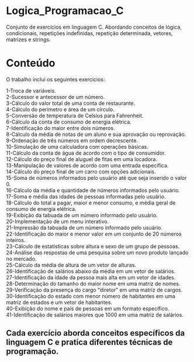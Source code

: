 # Logica_Programacao_C
Conjunto de exercícios em linguagem C. Abordando conceitos de lógica, condicionais, repetições indefinidas, repetição determinada, vetores, matrizes e strings.

# Conteúdo
O trabalho inclui os seguintes exercícios:

1-Troca de variáveis.<br>
2-Sucessor e antecessor de um número.<br>
3-Cálculo do valor total de uma conta de restaurante.<br>
4-Cálculo do perímetro e área de um círculo.<br>
5-Conversão de temperatura de Celsius para Fahrenheit.<br>
6-Cálculo da conta de consumo de energia elétrica.<br>
7-Identificação do maior entre dois números.<br>
8-Cálculo da média de notas de um aluno e sua aprovação ou reprovação.<br>
9-Ordenação de três números em ordem decrescente.<br>
10-Simulação de uma calculadora com operações básicas.<br>
11-Cálculo da conta de água de acordo com o tipo de consumidor.<br>
12-Cálculo do preço final de aluguel de fitas em uma locadora.<br>
13-Manipulação de valores de acordo com uma entrada específica.<br>
14-Cálculo do preço final de um carro com opções adicionais.<br>
15-Soma de números informados pelo usuário até que seja inserido o valor 0.<br>
16-Cálculo da média e quantidade de números informados pelo usuário.<br>
17-Soma e média das idades de pessoas informadas pelo usuário.<br>
18-Cálculo do total a pagar, maior e menor consumo, e média geral de consumo de energia elétrica.<br>
19-Exibição da tabuada de um número informado pelo usuário.<br>
20-Implementação de um menu interativo.<br>
21-Impressão da tabuada de um número informado pelo usuário.<br>
22-Identificação do maior e menor valor em um conjunto de 20 números inteiros.<br>
23-Cálculo de estatísticas sobre altura e sexo de um grupo de pessoas.<br>
24-Análise das respostas de uma pesquisa sobre um novo produto lançado no mercado.<br>
25-Cálculo da média de altura de um vetor de alturas.<br>
26-Identificação de salários abaixo da média em um vetor de salários.<br>
27-Identificação da idade da pessoa mais alta em um vetor de idades.<br>
28-Determinação do tamanho do maior nome em uma matriz de nomes.<br>
29-Verificação da presença do cargo "diretor" em uma matriz de cargos.<br>
30-Identificação do estado com menor número de habitantes em uma matriz de estados e um vetor de habitantes.<br>
40-Exibição do nome e país de pessoas em um formato específico.<br>
41-Identificação de salários maiores que 1000 em uma matriz de salários.<br>

<h2>Cada exercício aborda conceitos específicos da linguagem C e pratica diferentes técnicas de programação.<h2>

